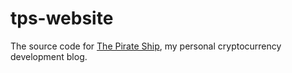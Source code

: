 # tps-website

The source code for [The Pirate Ship](https://www.thepirateship.dev/), my personal cryptocurrency development blog.
